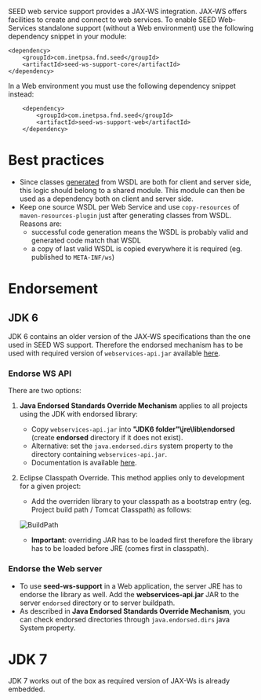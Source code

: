 SEED web service support provides a JAX-WS integration. JAX-WS offers facilities to create and connect to web services.
To enable SEED Web-Services standalone support (without a Web environment) use the following dependency snippet in your module:

    <dependency>
        <groupId>com.inetpsa.fnd.seed</groupId>
        <artifactId>seed-ws-support-core</artifactId>
    </dependency>

In a Web environment you must use the following dependency snippet instead:

        <dependency>
            <groupId>com.inetpsa.fnd.seed</groupId>
            <artifactId>seed-ws-support-web</artifactId>
        </dependency>

# Best practices

* Since classes [generated](#!/seed-doc/ws/maven) from WSDL are both for client and server side, this logic should belong to a shared module. 
This module can then be used as a dependency both on client and server side.
* Keep one source WSDL per Web Service and use `copy-resources` of `maven-resources-plugin` just after generating classes from WSDL. Reasons are:
    * successful code generation means the WSDL is probably valid and generated code match that WSDL
    * a copy of last valid WSDL is copied everywhere it is required (eg. published to `META-INF/ws`)
    
# Endorsement

## JDK 6

JDK 6 contains an older version of the JAX-WS specifications than the one used in SEED WS support. 
Therefore the endorsed mechanism has to be used with required version of `webservices-api.jar` available 
[here](http://ciq-repository.inetpsa.com/repository/proxied-releases/org/glassfish/metro/webservices-api/2.3/webservices-api-2.3.jar).

### Endorse WS API

There are two options:

1. **Java Endorsed Standards Override Mechanism** applies to all projects using the JDK with endorsed library:

    * Copy `webservices-api.jar` into **"JDK6 folder"\jre\lib\endorsed** (create **endorsed** directory if it does not exist).
    * Alternative: set the `java.endorsed.dirs` system property to the directory containing `webservices-api.jar`.
    * Documentation is available [here](http://docs.oracle.com/javase/6/docs/technotes/guides/standards/).

2. Eclipse Classpath Override. This method applies only to development for a given project:

    * Add the overriden library to your classpath as a bootstrap entry (eg. Project build path / Tomcat Classpath) as follows:

    ![BuildPath](/img/seed/ws/eclipse_endorsed1.png)

    * **Important**: overriding JAR has to be loaded first therefore the library has to be loaded before JRE (comes first in classpath). 

### Endorse the Web server

* To use **seed-ws-support** in a Web application, the server JRE has to endorse the library as well. Add the **webservices-api.jar**
JAR to the server `endorsed` directory or to server buildpath.
* As described in **Java Endorsed Standards Override Mechanism**, you can check endorsed directories through `java.endorsed.dirs` java System property.

# JDK 7

JDK 7 works out of the box as required version of JAX-Ws is already embedded.
